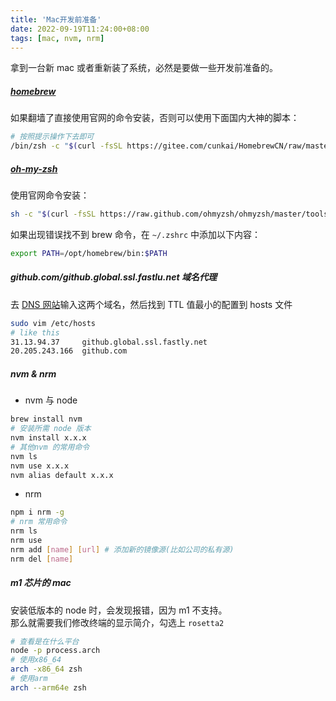 ```yaml
---
title: 'Mac开发前准备'
date: 2022-09-19T11:24:00+08:00
tags: [mac, nvm, nrm]
---
```


拿到一台新 mac 或者重新装了系统，必然是要做一些开发前准备的。

##### [homebrew](https://brew.sh/)

如果翻墙了直接使用官网的命令安装，否则可以使用下面国内大神的脚本：

```sh
# 按照提示操作下去即可
/bin/zsh -c "$(curl -fsSL https://gitee.com/cunkai/HomebrewCN/raw/master/Homebrew.sh)"
```

##### [oh-my-zsh](https://ohmyz.sh/)

使用官网命令安装：

```sh
sh -c "$(curl -fsSL https://raw.github.com/ohmyzsh/ohmyzsh/master/tools/install.sh)"
```

如果出现错误找不到 brew 命令，在 `~/.zshrc` 中添加以下内容：

```sh
export PATH=/opt/homebrew/bin:$PATH
```

##### github.com/github.global.ssl.fastlu.net 域名代理

去 [DNS 网站](https://tool.chinaz.com/dns/)输入这两个域名，然后找到 TTL 值最小的配置到 hosts 文件

```sh
sudo vim /etc/hosts
# like this
31.13.94.37     github.global.ssl.fastly.net
20.205.243.166  github.com
```

##### nvm & nrm

- nvm 与 node

```sh
brew install nvm
# 安装所需 node 版本
nvm install x.x.x
# 其他nvm 的常用命令
nvm ls
nvm use x.x.x
nvm alias default x.x.x
```

- nrm

```sh
npm i nrm -g
# nrm 常用命令
nrm ls
nrm use
nrm add [name] [url] # 添加新的镜像源(比如公司的私有源)
nrm del [name]
```

##### m1 芯片的 mac

安装低版本的 node 时，会发现报错，因为 m1 不支持。  
那么就需要我们修改终端的显示简介，勾选上 `rosetta2`

```sh
# 查看是在什么平台
node -p process.arch
# 使用x86_64
arch -x86_64 zsh
# 使用arm
arch --arm64e zsh
```
